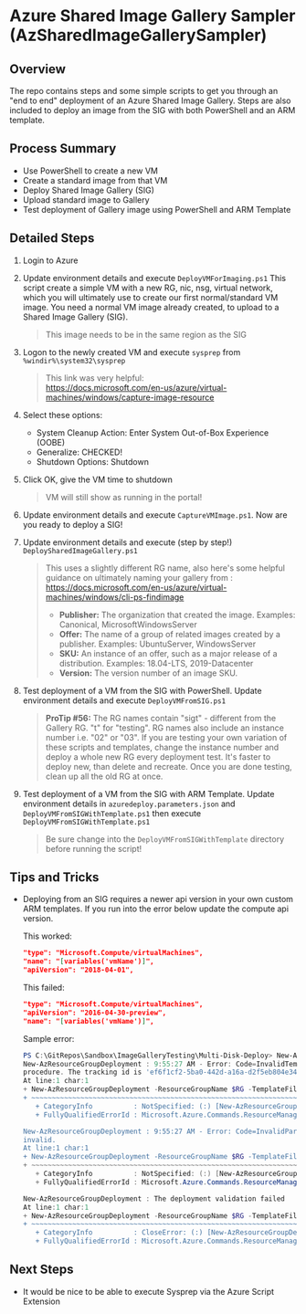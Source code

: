 # Azure Shared Image Gallery Sampler (AzSharedImageGallerySampler)

## Overview

The repo contains steps and some simple scripts to get you through an "end to end" deployment of an Azure Shared Image Gallery.  Steps are also included to deploy an image from the SIG with both PowerShell and an ARM template.

## Process Summary

- Use PowerShell to create a new VM 
- Create a standard image from that VM
- Deploy Shared Image Gallery (SIG)
- Upload standard image to Gallery
- Test deployment of Gallery image using PowerShell and ARM Template

## Detailed Steps

1. Login to Azure

1. Update environment details and execute ```DeployVMForImaging.ps1``` This script create a simple VM with a new RG, nic, nsg, virtual network, which you will ultimately use to create our first normal/standard VM image.  You need a normal VM image already created, to upload to a Shared Image Gallery (SIG).

   >  This image needs to be in the same region as the SIG

1. Logon to the newly created VM and execute ```sysprep``` from ```%windir%\system32\sysprep```

   > This link was very helpful:  
  https://docs.microsoft.com/en-us/azure/virtual-machines/windows/capture-image-resource

1. Select these options:

    - System Cleanup Action: Enter System Out-of-Box Experience (OOBE) 
    - Generalize: CHECKED!
    - Shutdown Options: Shutdown

1. Click OK, give the VM time to shutdown

   > VM will still show as running in the portal!

1. Update environment details and execute ```CaptureVMImage.ps1```.  Now are you ready to deploy a SIG!

1. Update environment details and execute (step by step!) ```DeploySharedImageGallery.ps1```

   > This uses a slightly different RG name, also 
   > here's some helpful guidance on ultimately naming your gallery from : https://docs.microsoft.com/en-us/azure/virtual-machines/windows/cli-ps-findimage
   > - **Publisher:** The organization that created the image. Examples: Canonical, MicrosoftWindowsServer  
   > - **Offer:** The name of a group of related images created by a publisher. Examples: UbuntuServer, WindowsServer  
   > - **SKU:** An instance of an offer, such as a major release of a distribution. Examples: 18.04-LTS, 2019-Datacenter  
   > - **Version:** The version number of an image SKU.  

1. Test deployment of a VM from the SIG with PowerShell.  Update environment details and execute ```DeployVMFromSIG.ps1```

   > **ProTip #56:** The RG names contain "sigt" - different from the Gallery RG.  "t" for "testing". RG names also include an instance number i.e. "02" or "03".  If you are testing your own variation of these scripts and templates, change the instance number and deploy a whole new RG every deployment test.  It's faster to deploy new, than delete and recreate.  Once you are done testing, clean up all the old RG at once.

1. Test deployment of a VM from the SIG with ARM Template.  Update environment details in ```azuredeploy.parameters.json``` and ```DeployVMFromSIGWithTemplate.ps1``` then execute ```DeployVMFromSIGWithTemplate.ps1```

   > Be sure change into the ```DeployVMFromSIGWithTemplate``` directory before running the script!

## Tips and Tricks

- Deploying from an SIG requires a newer api version in your own custom ARM templates.  If you run into the error below update the compute api version.

  This worked:
   ```json
   "type": "Microsoft.Compute/virtualMachines",
   "name": "[variables('vmName')]",
   "apiVersion": "2018-04-01",
   ```
   This failed:
   ```json
   "type": "Microsoft.Compute/virtualMachines",
   "apiVersion": "2016-04-30-preview",
   "name": "[variables('vmName')]",
   ```
   Sample error:

   ```PowerShell
   PS C:\GitRepos\Sandbox\ImageGalleryTesting\Multi-Disk-Deploy> New-AzResourceGroupDeployment -ResourceGroupName $RG -TemplateFile "azuredeploy_workingwithid_ps.json" -TemplateParameterFile "azuredeploy.parametrers.json"
   New-AzResourceGroupDeployment : 9:55:27 AM - Error: Code=InvalidTemplateDeployment; Message=The template deployment 'azuredeploy' is not valid according to the validation
   procedure. The tracking id is 'ef6f1cf2-5ba0-442d-a16a-d2f5eb804e34'. See inner errors for details.
   At line:1 char:1
   + New-AzResourceGroupDeployment -ResourceGroupName $RG -TemplateFile "a ...
   + ~~~~~~~~~~~~~~~~~~~~~~~~~~~~~~~~~~~~~~~~~~~~~~~~~~~~~~~~~~~~~~~~~~~~~
      + CategoryInfo          : NotSpecified: (:) [New-AzResourceGroupDeployment], Exception
      + FullyQualifiedErrorId : Microsoft.Azure.Commands.ResourceManager.Cmdlets.Implementation.NewAzureResourceGroupDeploymentCmdlet

   New-AzResourceGroupDeployment : 9:55:27 AM - Error: Code=InvalidParameter; Message=Resource 'MyWindowsVM' has invalid parameters. Details: The value of parameter imageReference.id is
   invalid.
   At line:1 char:1
   + New-AzResourceGroupDeployment -ResourceGroupName $RG -TemplateFile "a ...
   + ~~~~~~~~~~~~~~~~~~~~~~~~~~~~~~~~~~~~~~~~~~~~~~~~~~~~~~~~~~~~~~~~~~~~~
      + CategoryInfo          : NotSpecified: (:) [New-AzResourceGroupDeployment], Exception
      + FullyQualifiedErrorId : Microsoft.Azure.Commands.ResourceManager.Cmdlets.Implementation.NewAzureResourceGroupDeploymentCmdlet

   New-AzResourceGroupDeployment : The deployment validation failed
   At line:1 char:1
   + New-AzResourceGroupDeployment -ResourceGroupName $RG -TemplateFile "a ...
   + ~~~~~~~~~~~~~~~~~~~~~~~~~~~~~~~~~~~~~~~~~~~~~~~~~~~~~~~~~~~~~~~~~~~~~
      + CategoryInfo          : CloseError: (:) [New-AzResourceGroupDeployment], InvalidOperationException
      + FullyQualifiedErrorId : Microsoft.Azure.Commands.ResourceManager.Cmdlets.Implementation.NewAzureResourceGroupDeploymentCmdlet
    ```

## Next Steps

- It would be nice to be able to execute Sysprep via the Azure Script Extension




